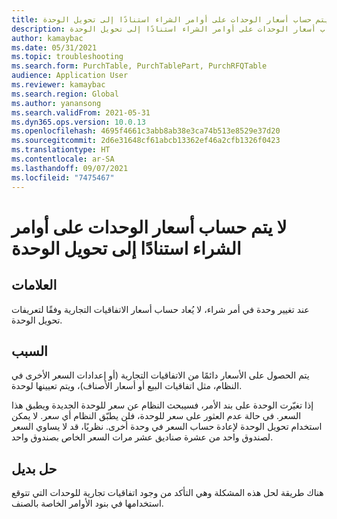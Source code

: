 ```yaml
---
title: لا يتم حساب أسعار الوحدات على أوامر الشراء استنادًا إلى تحويل الوحدة
description: لا يتم حساب أسعار الوحدات على أوامر الشراء استنادًا إلى تحويل الوحدة
author: kamaybac
ms.date: 05/31/2021
ms.topic: troubleshooting
ms.search.form: PurchTable, PurchTablePart, PurchRFQTable
audience: Application User
ms.reviewer: kamaybac
ms.search.region: Global
ms.author: yanansong
ms.search.validFrom: 2021-05-31
ms.dyn365.ops.version: 10.0.13
ms.openlocfilehash: 4695f4661c3abb8ab38e3ca74b513e8529e37d20
ms.sourcegitcommit: 2d6e31648cf61abcb13362ef46a2cfb1326f0423
ms.translationtype: HT
ms.contentlocale: ar-SA
ms.lasthandoff: 09/07/2021
ms.locfileid: "7475467"
---
```

# <a name="unit-prices-on-purchase-orders-arent-calculated-based-on-the-unit-conversion"></a>لا يتم حساب أسعار الوحدات على أوامر الشراء استنادًا إلى تحويل الوحدة

## <a name="symptoms"></a>العلامات

عند تغيير وحدة في أمر شراء، لا يُعاد حساب أسعار الاتفاقيات التجارية وفقًا لتعريفات تحويل الوحدة.

## <a name="cause"></a>السبب

يتم الحصول على الأسعار دائمًا من الاتفاقيات التجارية (أو إعدادات السعر الأخرى في النظام، مثل اتفاقيات البيع أو أسعار الأصناف)، ويتم تعيينها لوحدة.

إذا تغيّرت الوحدة على بند الأمر، فسيبحث النظام عن سعر للوحدة الجديدة ويطبق هذا السعر. في حالة عدم العثور على سعر للوحدة، فلن يطبّق النظام أي سعر. لا يمكن استخدام تحويل الوحدة لإعادة حساب السعر في وحدة أخرى. نظريًا، قد لا يساوي السعر لصندوق واحد من عشرة صناديق عشر مرات السعر الخاص بصندوق واحد.

## <a name="workaround"></a>حل بديل

هناك طريقة لحل هذه المشكلة وهي التأكد من وجود اتفاقيات تجارية للوحدات التي تتوقع استخدامها في بنود الأوامر الخاصة بالصنف.
